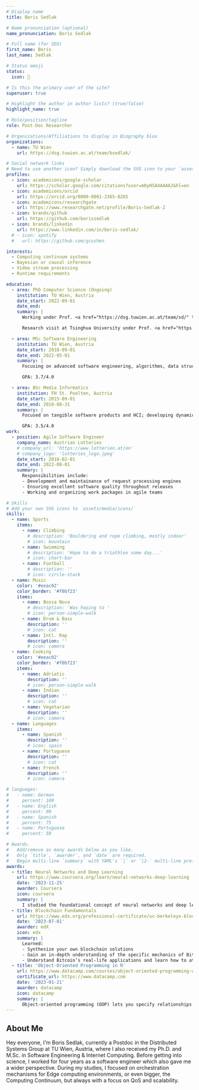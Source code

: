 ```yaml
---
# Display name
title: Boris Sedlak

# Name pronunciation (optional)
name_pronunciation: Boris Sedlak

# Full name (for SEO)
first_name: Boris
last_name: Sedlak

# Status emoji
status:
  icon: 🧉

# Is this the primary user of the site?
superuser: true

# Highlight the author in author lists? (true/false)
highlight_name: true

# Role/position/tagline
role: Post-Doc Researcher

# Organizations/Affiliations to display in Biography blox
organizations:
  - name: TU Wien
    url: https://dsg.tuwien.ac.at/team/bsedlak/

# Social network links
# Need to use another icon? Simply download the SVG icon to your `assets/media/icons/` folder.
profiles:
  - icon: academicons/google-scholar
    url: https://scholar.google.com/citations?user=m0yHSA4AAAAJ&hl=en
  - icon: academicons/orcid
    url: https://orcid.org/0009-0001-2365-8265
  - icon: academicons/researchgate
    url: https://www.researchgate.net/profile/Boris-Sedlak-2
  - icon: brands/github
    url: https://github.com/borissedlak
  - icon: brands/linkedin
    url: https://www.linkedin.com/in/boris-sedlak/
  # - icon: spotify
  #   url: https://github.com/gcushen

interests:
  - Computing continuum systems
  - Bayesian or causal inference
  - Video stream processing
  - Runtime requirements

education:
  - area: PhD Computer Science (Ongoing)
    institution: TU Wien, Austria
    date_start: 2022-09-01
    date_end: 
    summary: |
      Working under Prof. <a href="https://dsg.tuwien.ac.at/team/sd/" target="_blank">Schahram Dustdar</a> at the Distributed Systems Group (<a href="https://dsg.tuwien.ac.at/" target="_blank">DSG</a>); focusing on ensuring runtime requirements in large-scale computing systems through causal inference. Fully funded by EU Horizon (<a href="https://www.teadal.eu/" target="_blank">Teadal</a>).

      Research visit at Tsinghua University under Prof. <a href="https://sites.google.com/site/profxiaoboqu/" target="_blank">Xiaobo Qu</a>; working on emerging transportation solutions for collaborative offloading in vehicular edge computing.

  - area: MSc Software Engineering
    institution: TU Wien, Austria
    date_start: 2018-09-01
    date_end: 2022-05-01
    summary: |
      Focusing on advanced software engineering, algorithms, data structures, and distributed information systems. Finished the studies and master defense with distinction. Working in parallel as software engineer at Austrian lotteries.

      GPA: 3.7/4.0

  - area: BSc Media Informatics
    institution: FH St. Poelten, Austria
    date_start: 2015-09-01
    date_end: 2018-08-31
    summary: |
      Focused on tangible software products and HCI; developing dynamic solutions for mobile navigation; interactive installations for digital art (e.g., music and video); experimenting with AR and VR environments

      GPA: 3.5/4.0
work:
  - position: Agile Software Engineer
    company_name: Austrian Lotteries
    # company_url: 'https://www.lotterien.at/en'
    # company_logo: 'lotteries_logo.jpeg'
    date_start: 2018-02-01
    date_end: 2022-08-01
    summary: |
      Responsibilities include:
      - Development and maintainance of request processing engines
      - Ensuring excellent software quality throughout releases 
      - Working and organizing work packages in agile teams

# Skills
# Add your own SVG icons to `assets/media/icons/`
skills:
  - name: Sports
    items:
      - name: Climbing
        # description: 'Bouldering and rope climbing, mostly indoor'
        # icon: mountain
      - name: Swimming
        # description: 'Hope to do a triathlon some day...'
        # icon: chart-bar
      - name: Football
        # description: ''
        # icon: circle-stack
  - name: Music
    color: '#eeac02'
    color_border: '#f0bf23'
    items:
      - name: Bossa Nova
        # description: 'Was hoping to '
        # icon: person-simple-walk
      - name: Drum & Bass
        description: ''
        # icon: cat
      - name: Intl. Rap
        description: ''
        # icon: camera
  - name: Cooking
    color: '#eeac02'
    color_border: '#f0bf23'
    items:
      - name: Adriatic
        description: ''
        # icon: person-simple-walk
      - name: Indian
        description: ''
        # icon: cat
      - name: Vegetarian
        description: ''
        # icon: camera
  - name: Languages
    items:
      - name: Spanish
        description: ''
        # icon: spain
      - name: Portuguese
        description: ''
        # icon: cat
      - name: French
        description: ''
        # icon: camera

# languages:
#   - name: German
#     percent: 100
#   - name: English
#     percent: 90
#   - name: Spanish
#     percent: 75
#   - name: Portuguese
#     percent: 50

# Awards.
#   Add/remove as many awards below as you like.
#   Only `title`, `awarder`, and `date` are required.
#   Begin multi-line `summary` with YAML's `|` or `|2-` multi-line prefix and indent 2 spaces below.
awards:
  - title: Neural Networks and Deep Learning
    url: https://www.coursera.org/learn/neural-networks-deep-learning
    date: '2023-11-25'
    awarder: Coursera
    icon: coursera
    summary: |
      I studied the foundational concept of neural networks and deep learning. By the end, I was familiar with the significant technological trends driving the rise of deep learning; build, train, and apply fully connected deep neural networks; implement efficient (vectorized) neural networks; identify key parameters in a neural network’s architecture; and apply deep learning to your own applications.
  - title: Blockchain Fundamentals
    url: https://www.edx.org/professional-certificate/uc-berkeleyx-blockchain-fundamentals
    date: '2023-07-01'
    awarder: edX
    icon: edx
    summary: |
      Learned:
      - Synthesize your own blockchain solutions
      - Gain an in-depth understanding of the specific mechanics of Bitcoin
      - Understand Bitcoin’s real-life applications and learn how to attack and destroy Bitcoin, Ethereum, smart contracts and Dapps, and alternatives to Bitcoin’s Proof-of-Work consensus algorithm
  - title: 'Object-Oriented Programming in R'
    url: https://www.datacamp.com/courses/object-oriented-programming-with-s3-and-r6-in-r
    certificate_url: https://www.datacamp.com
    date: '2023-01-21'
    awarder: datacamp
    icon: datacamp
    summary: |
      Object-oriented programming (OOP) lets you specify relationships between functions and the objects that they can act on, helping you manage complexity in your code. This is an intermediate level course, providing an introduction to OOP, using the S3 and R6 systems. S3 is a great day-to-day R programming tool that simplifies some of the functions that you write. R6 is especially useful for industry-specific analyses, working with web APIs, and building GUIs.
---
```


## About Me

Hey everyone, I'm Boris Sedlak, currently a Postdoc in the Distributed Systems Group at TU Wien, Austria, where I also received my Ph.D. and M.Sc. in Software Engineering & Internet Computing. Before getting into science, I worked for four years as a software engineer which also gave me a wider perspective. During my studies, I focused on orchestration mechanisms for Edge computing environments, or even bigger, the Computing Continuum, but always with a focus on QoS and scalability.
